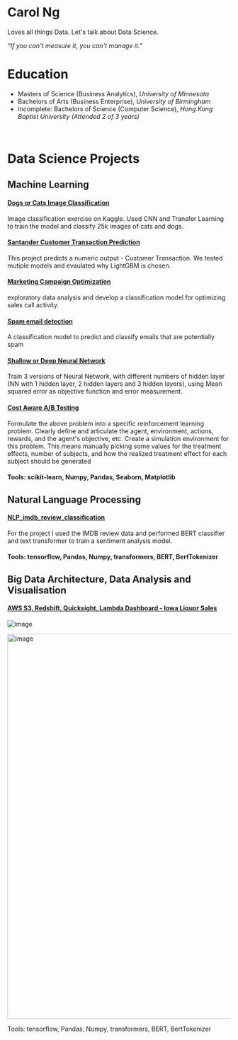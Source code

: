 # Carol Ng
Loves all things Data. Let's talk about Data Science.

*“If you can't measure it, you can't manage it."*
<br>
# Education
* Masters of Science (Business Analytics), *University of Minnesota*
* Bachelors of Arts (Business Enterprise), *University of Birmingham*
* Incomplete: Bachelors of Science (Computer Science), *Hong Kong Baptist University (Attended 2 of 3 years)*
<br>

# Data Science Projects

## Machine Learning

#### [Dogs or Cats Image Classification](https://github.com/ngkalokcarol/Dogs_or_Cats_image_classification)

Image classification exercise on Kaggle. Used CNN and Transfer Learning to train the model and classify 25k images of cats and dogs.

#### [Santander Customer Transaction Prediction](https://github.com/ngkalokcarol/santander_customer_transaction_prediction)

This project predicts a numeric output - Customer Transaction. We tested mutiple models and evaulated why LightGBM is chosen. 

#### [Marketing Campaign Optimization](https://github.com/ngkalokcarol/Marketing_Campaign_optimization)

exploratory data analysis and develop a classification model for optimizing sales call activity.

#### [Spam email detection](https://github.com/ngkalokcarol/spam_email_detection)

A classification model to predict and classify emails that are potentially spam

#### [Shallow or Deep Neural Network](https://github.com/ngkalokcarol/Shallow_VS_Deep_NeuralNetwork)

Train 3 versions of Neural Network, with different numbers of hidden layer (NN with 1 hidden layer, 2 hidden layers and 3 hidden layers), using Mean squared error as objective function and error measurement.

#### [Cost Aware A/B Testing](https://github.com/ngkalokcarol/Cost-Aware_A-B-Testing)

Formulate the above problem into a specific reinforcement learning problem. Clearly define and articulate the agent, environment, actions, rewards, and the agent's objective, etc. Create a simulation environment for this problem. This means manually picking some values for the treatment effects, number of subjects, and how the realized treatment effect for each subject should be generated

#### Tools: scikit-learn, Numpy, Pandas, Seaborn, Matplotlib

## Natural Language Processing

#### [NLP_imdb_review_classification](https://github.com/ngkalokcarol/NLP_imdb_review_classification)

For the project I used the IMDB review data and performed BERT classifier and text transformer to train a sentiment analysis model.

#### Tools: tensorflow, Pandas, Numpy, transformers, BERT, BertTokenizer

## Big Data Architecture, Data Analysis and Visualisation

#### [AWS S3, Redshift, Quicksight, Lambda Dashboard - Iowa Liquor Sales](https://github.com/ngkalokcarol/AWS_S3_Redshift_Lambda_Quicksight_Dashboard_IowaLiquorSales)

![image](https://user-images.githubusercontent.com/50436546/204317148-40f8991e-dc5f-47e1-b208-975558c29323.png)

<img width="870" alt="image" src="https://user-images.githubusercontent.com/50436546/204318004-b445bd8b-2d43-4d04-8fe6-d129294d82d1.png">

Tools: tensorflow, Pandas, Numpy, transformers, BERT, BertTokenizer

